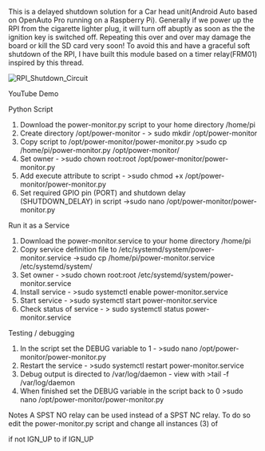 This is a delayed shutdown solution for a Car head unit(Android Auto based on OpenAuto Pro running on a Raspberry Pi). Generally if we power up the RPI from the cigarette lighter plug, it will turn off abuptly as soon as the the ignition key is switched off. Repeating this over and over may damage the board or kill the SD card very soon! To avoid this and have a graceful soft shutdown of the RPI, I have built this module based on a timer relay(FRM01) inspired by this thread.    

![RPI_Shutdown_Circuit](https://user-images.githubusercontent.com/16430033/128670816-533ff493-f1d9-47ca-bc32-3e5413bb67a1.png)

YouTube Demo

Python Script

1. Download the power-monitor.py script to your home directory /home/pi
2. Create directory /opt/power-monitor - > sudo mkdir /opt/power-monitor
3. Copy script to /opt/power-monitor/power-monitor.py >sudo cp /home/pi/power-monitor.py /opt/power-monitor/
4. Set owner - >sudo chown root:root /opt/power-monitor/power-monitor.py
5. Add execute attribute to script - >sudo chmod +x /opt/power-monitor/power-monitor.py
6. Set required GPIO pin (PORT) and shutdown delay (SHUTDOWN_DELAY) in script ->sudo nano /opt/power-monitor/power-monitor.py


Run it as a Service

1. Download the power-monitor.service to your home directory /home/pi
2. Copy service definition file to /etc/systemd/system/power-monitor.service ->sudo cp /home/pi/power-monitor.service /etc/systemd/system/
3. Set owner - >sudo chown root:root /etc/systemd/system/power-monitor.service
4. Install service - >sudo systemctl enable power-monitor.service
5. Start service - >sudo systemctl start power-monitor.service
6. Check status of service - > sudo systemctl status power-monitor.service



Testing / debugging 

1. In the script set the DEBUG variable to 1 - >sudo nano /opt/power-monitor/power-monitor.py
2. Restart the service - >sudo systemctl restart power-monitor.service
3. Debug output is directed to /var/log/daemon - view with >tail -f /var/log/daemon
4. When finished set the DEBUG variable in the script back to 0 >sudo nano /opt/power-monitor/power-monitor.py

Notes
A SPST NO relay can be used instead of a SPST NC relay. To do so edit the power-monitor.py script and change all instances (3) of 

if not IGN_UP 
to 
if IGN_UP
